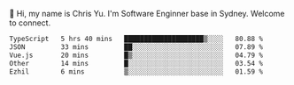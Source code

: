 👋 Hi, my name is Chris Yu. I'm Software Enginner base in Sydney. Welcome to connect.

<!--START_SECTION:waka-->

```txt
TypeScript   5 hrs 40 mins   ████████████████████▒░░░░   80.88 %
JSON         33 mins         ██░░░░░░░░░░░░░░░░░░░░░░░   07.89 %
Vue.js       20 mins         █▒░░░░░░░░░░░░░░░░░░░░░░░   04.79 %
Other        14 mins         █░░░░░░░░░░░░░░░░░░░░░░░░   03.54 %
Ezhil        6 mins          ▒░░░░░░░░░░░░░░░░░░░░░░░░   01.59 %
```

<!--END_SECTION:waka-->
